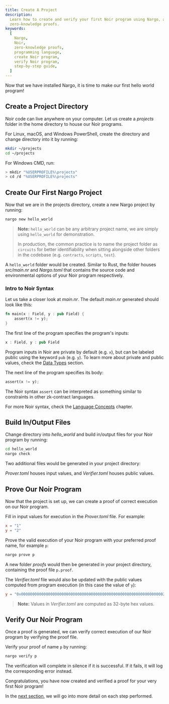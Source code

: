 ```yaml
---
title: Create A Project
description:
  Learn how to create and verify your first Noir program using Nargo, a programming language for
  zero-knowledge proofs.
keywords:
  [
    Nargo,
    Noir,
    zero-knowledge proofs,
    programming language,
    create Noir program,
    verify Noir program,
    step-by-step guide,
  ]
---
```


Now that we have installed Nargo, it is time to make our first hello world program!

## Create a Project Directory

Noir code can live anywhere on your computer. Let us create a _projects_ folder in the home
directory to house our Noir programs.

For Linux, macOS, and Windows PowerShell, create the directory and change directory into it by
running:

```sh
mkdir ~/projects
cd ~/projects
```

For Windows CMD, run:

```sh
> mkdir "%USERPROFILE%\projects"
> cd /d "%USERPROFILE%\projects"
```

## Create Our First Nargo Project

Now that we are in the projects directory, create a new Nargo project by running:

```sh
nargo new hello_world
```

> **Note:** `hello_world` can be any arbitrary project name, we are simply using `hello_world` for
> demonstration.
>
> In production, the common practice is to name the project folder as `circuits` for better
> identifiability when sitting alongside other folders in the codebase (e.g. `contracts`, `scripts`,
> `test`).

A `hello_world` folder would be created. Similar to Rust, the folder houses _src/main.nr_ and
_Nargo.toml_ that contains the source code and environmental options of your Noir program
respectively.

### Intro to Noir Syntax

Let us take a closer look at _main.nr_. The default _main.nr_ generated should look like this:

```rust
fn main(x : Field, y : pub Field) {
    assert(x != y);
}
```

The first line of the program specifies the program's inputs:

```rust
x : Field, y : pub Field
```

Program inputs in Noir are private by default (e.g. `x`), but can be labeled public using the
keyword `pub` (e.g. `y`). To learn more about private and public values, check the
[Data Types](../language_concepts/data_types) section.

The next line of the program specifies its body:

```rust
assert(x != y);
```

The Noir syntax `assert` can be interpreted as something similar to constraints in other zk-contract languages.

For more Noir syntax, check the [Language Concepts](../language_concepts/comments) chapter.

## Build In/Output Files

Change directory into _hello_world_ and build in/output files for your Noir program by running:

```sh
cd hello_world
nargo check
```

Two additional files would be generated in your project directory:

_Prover.toml_ houses input values, and _Verifier.toml_ houses public values.

## Prove Our Noir Program

Now that the project is set up, we can create a proof of correct execution on our Noir program.

Fill in input values for execution in the _Prover.toml_ file. For example:

```toml
x = "1"
y = "2"
```

Prove the valid execution of your Noir program with your preferred proof name, for example `p`:

```sh
nargo prove p
```

A new folder _proofs_ would then be generated in your project directory, containing the proof file
`p.proof`.

The _Verifier.toml_ file would also be updated with the public values computed from program
execution (in this case the value of `y`):

```toml
y = "0x0000000000000000000000000000000000000000000000000000000000000002"
```

> **Note:** Values in _Verifier.toml_ are computed as 32-byte hex values.

## Verify Our Noir Program

Once a proof is generated, we can verify correct execution of our Noir program by verifying the
proof file.

Verify your proof of name `p` by running:

```sh
nargo verify p
```

The verification will complete in silence if it is successful. If it fails, it will log the
corresponding error instead.

Congratulations, you have now created and verified a proof for your very first Noir program!

In the [next section](breakdown), we will go into more detail on each step performed.
